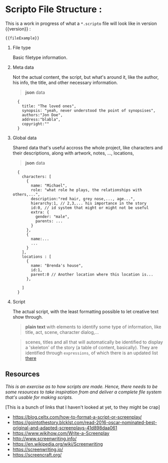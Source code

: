 Scripto File Structure :
=====
This is a work in progress of what a `*.scripto` file will look like in version {{version}} :

```
{{fileExample}}
```
1. File type

    Basic filetype information.

2. Meta data

    Not the actual content, the script, but what's around it, like the author, his info, the title, and other necessary information.

    > __json__ data

    ```
      {
        title: "The loved ones",
        synopsis: "yeah, never understood the point of synopsises",
        authors:"Jon Doe",
        address:"blabla",
        copyright:""
      }
    ```

3. Global data

    Shared data that's useful accross the whole project, like characters and their descriptions, along with artwork, notes, ..., locations,

    > __json__ data

    ```
      {
        characters: [
          {
            name: "Michael",
            role: "what role he plays, the relationships with others,...",
            description:"red hair, grey nose,..., age...",
            hierarchy:1, // 2,3,... his importance in the story
            id:0, // id system that might or might not be useful
            extra: {
              gender: "male",
              parents: ...
            }
          },
          {
            name:...
            ...
          }
        ],
        locations : [
          {
            name: "Brenda's house",
            id:1,
            parent:0 // Another location where this location is...
          },

        ]
      }
    ```

4. Script

    The actual script, with the least formatting possible to let creative text show through.

    > __plain text__ with elements to identify some type of information, like title, act, scene, character dialog,...

    > scenes, titles and all that will automatically be identified to display a 'skeleton' of the story (a table of content, basically). They are identified through `expressions`, of which there is an updated list [there](docs/{{version}}/expressions.md)


## Resources
*This is an exercise as to how scripts are made. Hence, there needs to be some resources to take inspiration from and deliver a complete file system that's usable for making scripts.*

[This is a bunch of links that I haven't looked at yet, to they might be crap]
- https://blog.celtx.com/how-to-format-a-script-or-screenplay/
- https://gointothestory.blcklst.com/read-2016-oscar-nominated-best-original-and-adapted-screenplays-41d898daa061
- https://www.wikihow.com/Write-a-Screenplay
- http://www.screenwriting.info/
- https://en.wikipedia.org/wiki/Screenwriting
- https://screenwriting.io/
- https://screencraft.org/
